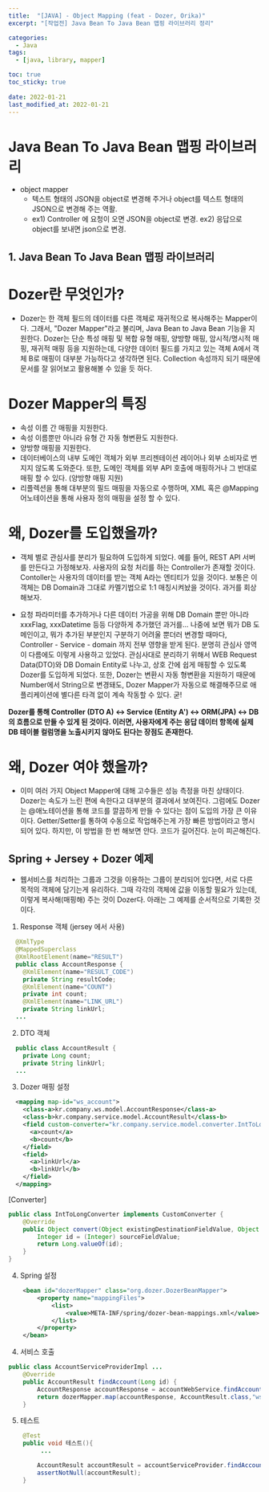 ```yaml
---
title:  "[JAVA] - Object Mapping (feat - Dozer, Orika)"
excerpt: "[작업전] Java Bean To Java Bean 맵핑 라이브러리 정리"

categories:
  - Java
tags:
  - [java, library, mapper]

toc: true
toc_sticky: true
 
date: 2022-01-21
last_modified_at: 2022-01-21
---
```


# Java Bean To Java Bean 맵핑 라이브러리
 * object mapper 
   - 텍스트 형태의 JSON을 object로 변경해 주거나 object를 텍스트 형태의 JSON으로 변경해 주는 역활. 
   - ex1) Controller 에 요청이 오면 JSON을 object로 변경.
     ex2) 응답으로 object를 보내면 json으로 변경.



## 1. Java Bean To Java Bean 맵핑 라이브러리
# Dozer란 무엇인가?
 * Dozer는 한 객체 필드의 데이터를 다른 객체로 재귀적으로 복사해주는 Mapper이다. 그래서, "Dozer Mapper"라고 불리며, Java Bean to Java Bean 기능을 지원한다. Dozer는 단순 특성 매핑 및 복합 유형 매핑, 양방향 매핑, 암시적/명시적 매핑, 재귀적 매핑 등을 지원하는데, 다양한 데이터 필드를 가지고 있는 객체 A에서 객체 B로 매핑이 대부분 가능하다고 생각하면 된다. Collection 속성까지 되기 때문에 문서를 잘 읽어보고 활용해볼 수 있을 듯 하다.

# Dozer Mapper의 특징
 * 속성 이름 간 매핑을 지원한다.
 * 속성 이름뿐만 아니라 유형 간 자동 형변환도 지원한다.
 * 양방향 매핑을 지원한다.
 * 데이터베이스의 내부 도메인 객체가 외부 프리젠테이션 레이어나 외부 소비자로 번지지 않도록 도와준다.
   또한, 도메인 객체를 외부 API 호출에 매핑하거나 그 반대로 매핑 할 수 있다. (양방향 매핑 지원)
 * 리플렉션을 통해 대부분의 필드 매핑을 자동으로 수행하며, XML 혹은 @Mapping 어노테이션을 통해 사용자 정의 매핑을 설정 할 수 있다.
 
# 왜, Dozer를  도입했을까?
 * 객체 별로 관심사를 분리가 필요하여 도입하게 되었다. 예를 들어, REST API 서버를 만든다고 가정해보자. 사용자의 요청 처리를 하는 Controller가 존재할 것이다. Contoller는 사용자의 데이터를 받는 객체 A라는 엔티티가 있을 것이다. 보통은 이 객체는 DB Domain과 그대로 카멜기법으로 1:1 매칭시켜놨을 것이다. 과거를 회상해보자.

 * 요청 파라미터를 추가하거나 다른 데이터 가공을 위해 DB Domain 뿐만 아니라 xxxFlag, xxxDatetime 등등 다양하게 추가했던 과거를... 나중에 보면 뭐가 DB 도메인이고, 뭐가 추가된 부분인지 구분하기 어려울 뿐더러 변경할 때마다, Controller - Service - domain 까지 전부 영향을 받게 된다. 분명히 관심사 영역이 다름에도 이렇게 사용하고 있었다. 관심사대로 분리하기 위해서 WEB Request Data(DTO)와 DB Domain Entity로 나누고, 상호 간에 쉽게 매핑할 수 있도록 Dozer를 도입하게 되었다. 또한, Dozer는 변환시 자동 형변환을 지원하기 때문에 Number에서 String으로 변경돼도, Dozer Mapper가 자동으로 해결해주므로 애플리케이션에 별다른 타격 없이 계속 작동할 수 있다. 굳!

  **Dozer를 통해 Controller (DTO A) ↔ Service (Entity A') ↔ ORM(JPA) ↔ DB 의 흐름으로 만들 수 있게 된 것이다. 이러면, 사용자에게 주는 응답 데이터 항목에 실제 DB 테이블 컬럼명을 노출시키지 않아도 된다는 장점도 존재한다.**

#  왜, Dozer 여야 했을까?
 * 이미 여러 가지 Object Mapper에 대해 고수들은 성능 측정을 마친 상태이다. Dozer는 속도가 느린 편에 속한다고 대부분의 결과에서 보여진다. 그럼에도 Dozer는 @애노테이션을 통해 코드를 깔끔하게 만들 수 있다는 점이 도입의 가장 큰 이유이다. Getter/Setter를 통하여 수동으로 작업해주는게 가장 빠른 방법이라고 명시되어 있다. 하지만, 이 방법을 한 번 해보면 안다. 코드가 길어진다. 눈이 피곤해진다.

## Spring + Jersey + Dozer 예제
 * 웹서비스를 처리하는 그룹과 그것을 이용하는 그룹이 분리되어 있다면, 서로 다른 목적의 객체에 담기는게 유리하다. 그때 각각의 객체에 값을 이동할 필요가 있는데, 이렇게 복사해(매핑해) 주는 것이 Dozer다. 아래는 그 예제를 순서적으로 기록한 것이다.

1) Response 객체 (jersey 에서 사용)
```java
  @XmlType
  @MappedSuperclass
  @XmlRootElement(name="RESULT")
  public class AccountResponse {
    @XmlElement(name="RESULT_CODE")
    private String resultCode;
    @XmlElement(name="COUNT")
    private int count;
    @XmlElement(name="LINK_URL")
    private String linkUrl;
  ...
```

2) DTO 객체
```java
  public class AccountResult {
    private Long count;
    private String linkUrl;
  ...
```

3) Dozer 매핑 설정
```xml
  <mapping map-id="ws_account"> 
    <class-a>kr.company.ws.model.AccountResponse</class-a>
    <class-b>kr.company.service.model.AccountResult</class-b>   
    <field custom-converter="kr.company.service.model.converter.IntToLongConverter">
      <a>count</a>
      <b>count</b>
    </field>
    <field>
      <a>linkUrl</a>
      <b>linkUrl</b>
    </field>
  </mapping> 
```

[Converter] 
```java
public class IntToLongConverter implements CustomConverter {
	@Override
	public Object convert(Object existingDestinationFieldValue, Object sourceFieldValue, Class<?> destinationClass, Class<?> sourceClass) {
		Integer id = (Integer) sourceFieldValue;
		return Long.valueOf(id);
	}
}
```

4) Spring 설정
```xml
	<bean id="dozerMapper" class="org.dozer.DozerBeanMapper">
	    <property name="mappingFiles">
	        <list>
	            <value>META-INF/spring/dozer-bean-mappings.xml</value>
	        </list>
	    </property>
	</bean>
```

4) 서비스 호출
```java
public class AccountServiceProviderImpl ...
	@Override
	public AccountResult findAccount(Long id) {
		AccountResponse accountResponse = accountWebService.findAccount(id);
		return dozerMapper.map(accountResponse, AccountResult.class,"ws_account");
	}
```

5) 테스트
```java
    @Test
    public void 테스트(){
         ...

    	AccountResult accountResult = accountServiceProvider.findAccount(account.getId());
    	assertNotNull(accountResult);
    }
```


